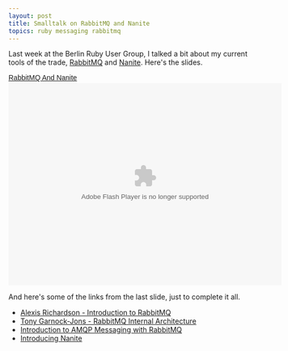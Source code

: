 ```yaml
---
layout: post
title: Smalltalk on RabbitMQ and Nanite
topics: ruby messaging rabbitmq
---
```

Last week at the Berlin Ruby User Group, I talked a bit about my current tools of the trade, [RabbitMQ](http://www.rabbitmq.com) and [Nanite](http://github.com/ezmobius/nanite). Here's the slides.

<div style="width:425px;text-align:left" id="__ss_1679869"><a style="font:14px Helvetica,Arial,Sans-serif;display:block;margin:12px 0 3px 0;text-decoration:underline;" href="http://www.slideshare.net/mattmatt/rabbitmq-and-nanite" title="RabbitMQ And Nanite">RabbitMQ And Nanite</a><object style="margin:0px" width="540" height="400"><param name="movie" value="http://static.slidesharecdn.com/swf/ssplayer2.swf?doc=rabbitmqandnanite-090703144037-phpapp01&stripped_title=rabbitmq-and-nanite" /><param name="allowFullScreen" value="true"/><param name="allowScriptAccess" value="always"/><embed src="http://static.slidesharecdn.com/swf/ssplayer2.swf?doc=rabbitmqandnanite-090703144037-phpapp01&stripped_title=rabbitmq-and-nanite" type="application/x-shockwave-flash" allowscriptaccess="always" allowfullscreen="true" width="540" height="400"></embed></object></div>

And here's some of the links from the last slide, just to complete it all.

* [Alexis Richardson - Introduction to RabbitMQ](http://skillsmatter.com/podcast/erlang/alexis-richardson-introduction-to-rabbitmq)
* [Tony Garnock-Jons - RabbitMQ Internal Architecture](http://skillsmatter.com/podcast/erlang/rabbitmq-internal-architecture-tony-garnock-jones)
* [Introduction to AMQP Messaging with RabbitMQ](http://www.slideshare.net/somic/introduction-to-amqp-messaging-with-rabbitmq)
* [Introducing Nanite](http://brainspl.at/articles/2008/10/11/merbcamp-keynote-and-introducing-nanite)